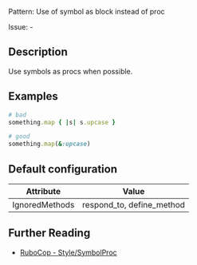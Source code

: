 Pattern: Use of symbol as block instead of proc

Issue: -

## Description

Use symbols as procs when possible.

## Examples

```ruby
# bad
something.map { |s| s.upcase }

# good
something.map(&:upcase)
```

## Default configuration

Attribute | Value
--- | ---
IgnoredMethods | respond_to, define_method

## Further Reading

* [RuboCop - Style/SymbolProc](https://rubocop.readthedocs.io/en/latest/cops_style/#stylesymbolproc)
